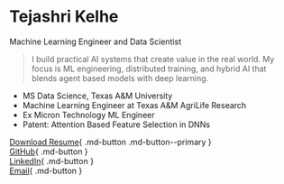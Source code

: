 # Tejashri Kelhe

Machine Learning Engineer and Data Scientist

> I build practical AI systems that create value in the real world. My focus is ML engineering, distributed training, and hybrid AI that blends agent based models with deep learning.

- MS Data Science, Texas A&M University  
- Machine Learning Engineer at Texas A&M AgriLife Research  
- Ex Micron Technology ML Engineer  
- Patent: Attention Based Feature Selection in DNNs  

[Download Resume](assets/Tejashri_Kelhe_CV.pdf){ .md-button .md-button--primary }  
[GitHub](https://github.com/yourhandle){ .md-button }  
[LinkedIn](https://linkedin.com/in/yourhandle){ .md-button }  
[Email](mailto:hello@example.com){ .md-button }
